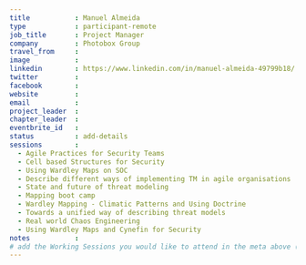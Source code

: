 ```yaml
---
title           : Manuel Almeida
type            : participant-remote
job_title       : Project Manager
company         : Photobox Group
travel_from     :
image           :
linkedin        : https://www.linkedin.com/in/manuel-almeida-49799b18/
twitter         :
facebook        :
website         :
email           :
project_leader  :
chapter_leader  :
eventbrite_id   :
status          : add-details
sessions        :
  - Agile Practices for Security Teams
  - Cell based Structures for Security
  - Using Wardley Maps on SOC
  - Describe different ways of implementing TM in agile organisations
  - State and future of threat modeling
  - Mapping boot camp
  - Wardley Mapping - Climatic Patterns and Using Doctrine
  - Towards a unified way of describing threat models
  - Real world Chaos Engineering
  - Using Wardley Maps and Cynefin for Security
notes           :
# add the Working Sessions you would like to attend in the meta above (use the session's title) e.g. sessions (one per line): -Security Playbooks Diagrams -Hackathon Daily Sessions
---
```


<!-- put more details about participant here -->
